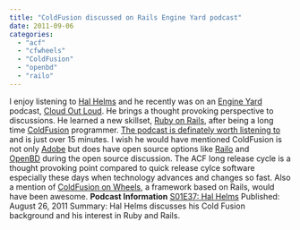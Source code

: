 ```yaml
---
title: "ColdFusion discussed on Rails Engine Yard podcast"
date: 2011-09-06
categories: 
  - "acf"
  - "cfwheels"
  - "ColdFusion"
  - "openbd"
  - "railo"
---
```


I enjoy listening to [Hal Helms](http://www.halhelms.com/) and he recently was on an [Engine Yard](http://www.engineyard.com/) podcast, [Cloud Out Loud](http://www.engineyard.com/podcasts). He brings a thought provoking perspective to discussions. He learned a new skillset, [Ruby on Rails](http://rubyonrails.org/), after being a long time [ColdFusion](http://en.wikipedia.org/wiki/ColdFusion) programmer. [The podcast is definately worth listening to](http://www.engineyard.com/podcast/s01e37-hal-helms) and is just over 15 minutes. I wish he would have mentioned ColdFusion is not only [Adobe](http://www.adobe.com/products/coldfusion-family.html) but does have open source options like [Railo](http://www.getrailo.com/) and [OpenBD](http://www.openbluedragon.org/) during the open source discussion. The ACF long release cycle is a thought provoking point compared to quick release cylce software especially these days when technology advances and changes so fast. Also a mention of [ColdFusion on Wheels](http://www.cfwheels.org), a framework based on Rails, would have been awesome. **Podcast Information** [S01E37: Hal Helms](http://www.engineyard.com/podcast/s01e37-hal-helms) Published: August 26, 2011 Summary: Hal Helms discusses his Cold Fusion background and his interest in Ruby and Rails.
